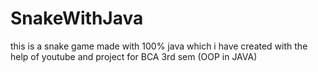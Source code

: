 # SnakeWithJava

this is a snake game made with 100% java which i have created with the help of youtube and project for BCA 3rd sem (OOP in JAVA)

